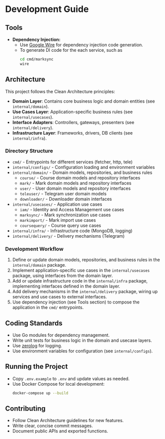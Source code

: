 # Development Guide

## Tools

- **Dependency Injection:**
  - Use [Google Wire](https://github.com/google/wire) for dependency injection code generation.
  - To generate DI code for the each service, such as
    ```sh
    cd cmd/marksync
    wire
    ```

## Architecture

This project follows the Clean Architecture principles:

- **Domain Layer**: Contains core business logic and domain entities (see `internal/domain`).
- **Use Cases Layer**: Application-specific business rules (see `internal/usecases`).
- **Interface Adapters**: Controllers, gateways, presenters (see `internal/delivery`).
- **Infrastructure Layer**: Frameworks, drivers, DB clients (see `internal/infra`).

### Directory Structure

- `cmd/` - Entrypoints for different services (fetcher, http, tele)
- `internal/configs/` - Configuration loading and environment variables
- `internal/domain/` - Domain models, repositories, and business rules
  - `course/` - Course domain models and repository interfaces
  - `mark/` - Mark domain models and repository interfaces
  - `user/` - User domain models and repository interfaces
  - `teleuser/` - Telegram user domain models
  - `downloader/` - Downloader domain interfaces
- `internal/usecases/` - Application use cases
  - `iam/` - Identity and Access Management use cases
  - `marksync/` - Mark synchronization use cases
  - `markimport/` - Mark import use cases
  - `coursequery/` - Course query use cases
- `internal/infra/` - Infrastructure code (MongoDB, logging)
- `internal/delivery/` - Delivery mechanisms (Telegram)

### Development Workflow

1. Define or update domain models, repositories, and business rules in the `internal/domain` package.
2. Implement application-specific use cases in the `internal/usecases` package, using interfaces from the domain layer.
3. Add or update infrastructure code in the `internal/infra` package, implementing interfaces defined in the domain layer.
4. Add delivery mechanisms in the `internal/delivery` package, wiring up services and use cases to external interfaces.
5. Use dependency injection (see Tools section) to compose the application in the `cmd/` entrypoints.

## Coding Standards

- Use Go modules for dependency management.
- Write unit tests for business logic in the domain and usecase layers.
- Use [zerolog](https://github.com/rs/zerolog) for logging.
- Use environment variables for configuration (see `internal/configs`).

## Running the Project

- Copy `.env.example` to `.env` and update values as needed.
- Use Docker Compose for local development:
  ```sh
  docker-compose up --build
  ```

## Contributing

- Follow Clean Architecture guidelines for new features.
- Write clear, concise commit messages.
- Document public APIs and exported functions.
